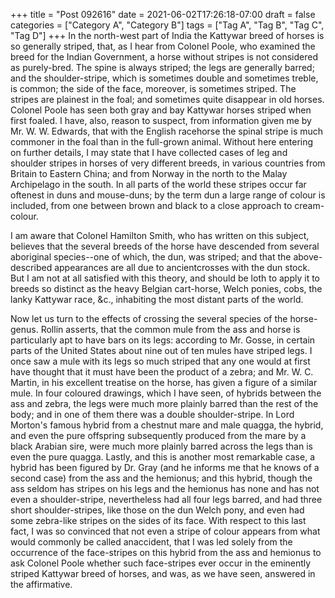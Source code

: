 +++
title = "Post 092616"
date = 2021-06-02T17:26:18-07:00
draft = false
categories = ["Category A", "Category B"]
tags = ["Tag A", "Tag B", "Tag C", "Tag D"]
+++
In the north-west part of India the Kattywar breed of horses is so generally striped, that, as I hear from Colonel Poole, who examined the breed for the Indian Government, a horse without stripes is not considered as purely-bred. The spine is always striped; the legs are generally barred; and the shoulder-stripe, which is sometimes double and sometimes treble, is common; the side of the face, moreover, is sometimes striped. The stripes are plainest in the foal; and sometimes quite disappear in old horses. Colonel Poole has seen both gray and bay Kattywar horses striped when first foaled. I have, also, reason to suspect, from information given me by Mr. W. W. Edwards, that with the English racehorse the spinal stripe is much commoner in the foal than in the full-grown animal. Without here entering on further details, I may state that I have collected cases of leg and shoulder stripes in horses of very different breeds, in various countries from Britain to Eastern China; and from Norway in the north to the Malay Archipelago in the south. In all parts of the world these stripes occur far oftenest in duns and mouse-duns; by the term dun a large range of colour is included, from one between brown and black to a close approach to cream-colour.

I am aware that Colonel Hamilton Smith, who has written on this subject, believes that the several breeds of the horse have descended from several aboriginal species--one of which, the dun, was striped; and that the above-described appearances are all due to ancientcrosses with the dun stock. But I am not at all satisfied with this theory, and should be loth to apply it to breeds so distinct as the heavy Belgian cart-horse, Welch ponies, cobs, the lanky Kattywar race, &c., inhabiting the most distant parts of the world.

Now let us turn to the effects of crossing the several species of the horse-genus. Rollin asserts, that the common mule from the ass and horse is particularly apt to have bars on its legs: according to Mr. Gosse, in certain parts of the United States about nine out of ten mules have striped legs. I once saw a mule with its legs so much striped that any one would at first have thought that it must have been the product of a zebra; and Mr. W. C. Martin, in his excellent treatise on the horse, has given a figure of a similar mule. In four coloured drawings, which I have seen, of hybrids between the ass and zebra, the legs were much more plainly barred than the rest of the body; and in one of them there was a double shoulder-stripe. In Lord Morton's famous hybrid from a chestnut mare and male quagga, the hybrid, and even the pure offspring subsequently produced from the mare by a black Arabian sire, were much more plainly barred across the legs than is even the pure quagga. Lastly, and this is another most remarkable case, a hybrid has been figured by Dr. Gray (and he informs me that he knows of a second case) from the ass and the hemionus; and this hybrid, though the ass seldom has stripes on his legs and the hemionus has none and has not even a shoulder-stripe, nevertheless had all four legs barred, and had three short shoulder-stripes, like those on the dun Welch pony, and even had some zebra-like stripes on the sides of its face. With respect to this last fact, I was so convinced that not even a stripe of colour appears from what would commonly be called anaccident, that I was led solely from the occurrence of the face-stripes on this hybrid from the ass and hemionus to ask Colonel Poole whether such face-stripes ever occur in the eminently striped Kattywar breed of horses, and was, as we have seen, answered in the affirmative.
